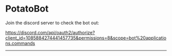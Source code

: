 # PotatoBot

Join the discord server to check the bot out:

https://discord.com/api/oauth2/authorize?client_id=1085884274441457735&permissions=8&scope=bot%20applications.commands

---
